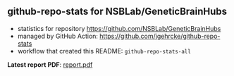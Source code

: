 ## github-repo-stats for NSBLab/GeneticBrainHubs

- statistics for repository https://github.com/NSBLab/GeneticBrainHubs
- managed by GitHub Action: https://github.com/jgehrcke/github-repo-stats
- workflow that created this README: `github-repo-stats-all`

**Latest report PDF**: [report.pdf](https://github.com/chaosuo/add-ghrs/raw/github-repo-stats/NSBLab/GeneticBrainHubs/latest-report/report.pdf)

